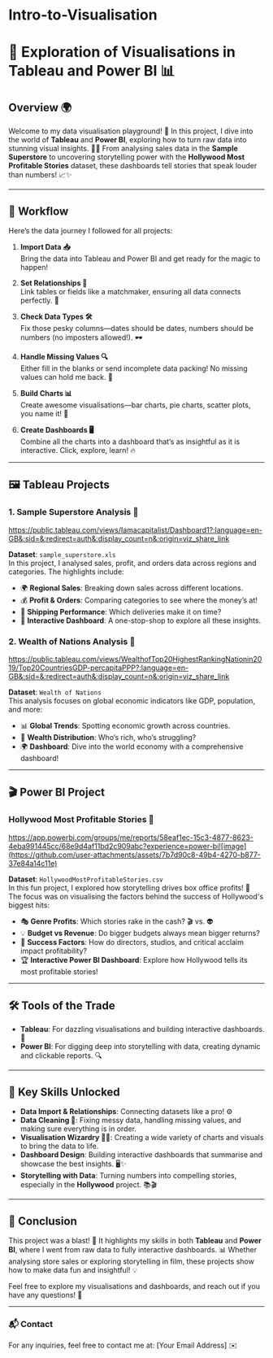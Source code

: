 # Intro-to-Visualisation
# 🎨 Exploration of Visualisations in Tableau and Power BI 📊

## Overview 🌍

Welcome to my data visualisation playground! 🎢 In this project, I dive into the world of **Tableau** and **Power BI**, exploring how to turn raw data into stunning visual insights. 🕵️‍♂️ From analysing sales data in the **Sample Superstore** to uncovering storytelling power with the **Hollywood Most Profitable Stories** dataset, these dashboards tell stories that speak louder than numbers! 📈✨

---

## 🚀 Workflow

Here’s the data journey I followed for all projects:

1. **Import Data 📥**  
   Bring the data into Tableau and Power BI and get ready for the magic to happen!

2. **Set Relationships 🔗**  
   Link tables or fields like a matchmaker, ensuring all data connects perfectly. 💌

3. **Check Data Types 🛠**  
   Fix those pesky columns—dates should be dates, numbers should be numbers (no imposters allowed!). 🕶

4. **Handle Missing Values 🔍**  
   Either fill in the blanks or send incomplete data packing! No missing values can hold me back. 💪

5. **Build Charts 📊**  
   Create awesome visualisations—bar charts, pie charts, scatter plots, you name it! 🎯

6. **Create Dashboards 🖥**  
   Combine all the charts into a dashboard that’s as insightful as it is interactive. Click, explore, learn! 🔥

---

## 🖼 Tableau Projects

### 1. Sample Superstore Analysis 🏪  
https://public.tableau.com/views/Iamacapitalist/Dashboard1?:language=en-GB&:sid=&:redirect=auth&:display_count=n&:origin=viz_share_link
   
   **Dataset**: `sample_superstore.xls`  
   In this project, I analysed sales, profit, and orders data across regions and categories. The highlights include:

   - 🌍 **Regional Sales**: Breaking down sales across different locations.
   - 💰 **Profit & Orders**: Comparing categories to see where the money’s at!
   - 🚚 **Shipping Performance**: Which deliveries make it on time?
   - 🔮 **Interactive Dashboard**: A one-stop-shop to explore all these insights.

### 2. Wealth of Nations Analysis 💼
https://public.tableau.com/views/WealthofTop20HighestRankingNationin2019/Top20CountriesGDP-percapitaPPP?:language=en-GB&:sid=&:redirect=auth&:display_count=n&:origin=viz_share_link

   **Dataset**: `Wealth of Nations`  
   This analysis focuses on global economic indicators like GDP, population, and more:

   - 📊 **Global Trends**: Spotting economic growth across countries.
   - 💸 **Wealth Distribution**: Who’s rich, who’s struggling? 
   - 🌍 **Dashboard**: Dive into the world economy with a comprehensive dashboard!

---

## 🎬 Power BI Project

### Hollywood Most Profitable Stories 🎥  
https://app.powerbi.com/groups/me/reports/58eaf1ec-15c3-4877-8623-4eba991445cc/68e9d4af11bd2c909abc?experience=power-bi![image](https://github.com/user-attachments/assets/7b7d90c8-49b4-4270-b877-37e84a14c11e)


**Dataset**: `HollywoodMostProfitableStories.csv`  
In this fun project, I explored how storytelling drives box office profits! 💸 The focus was on visualising the factors behind the success of Hollywood's biggest hits:

- 🎭 **Genre Profits**: Which stories rake in the cash? 🎬 vs. 👽
- 💡 **Budget vs Revenue**: Do bigger budgets always mean bigger returns?
- 🌟 **Success Factors**: How do directors, studios, and critical acclaim impact profitability?
- 🏆 **Interactive Power BI Dashboard**: Explore how Hollywood tells its most profitable stories!

---

## 🛠 Tools of the Trade

- **Tableau**: For dazzling visualisations and building interactive dashboards. 🎨
- **Power BI**: For digging deep into storytelling with data, creating dynamic and clickable reports. 🔍

---

## 🎯 Key Skills Unlocked

- **Data Import & Relationships**: Connecting datasets like a pro! ⚙️
- **Data Cleaning 🧼**: Fixing messy data, handling missing values, and making sure everything is in order.
- **Visualisation Wizardry 🧙‍♂️**: Creating a wide variety of charts and visuals to bring the data to life.
- **Dashboard Design**: Building interactive dashboards that summarise and showcase the best insights. 🖥✨
- **Storytelling with Data**: Turning numbers into compelling stories, especially in the **Hollywood** project. 📚🎬

---

## 🎉 Conclusion

This project was a blast! 🚀 It highlights my skills in both **Tableau** and **Power BI**, where I went from raw data to fully interactive dashboards. 📊 Whether analysing store sales or exploring storytelling in film, these projects show how to make data fun and insightful! 💡

Feel free to explore my visualisations and dashboards, and reach out if you have any questions! 💌

---

### 📬 Contact

For any inquiries, feel free to contact me at: [Your Email Address] ✉️
